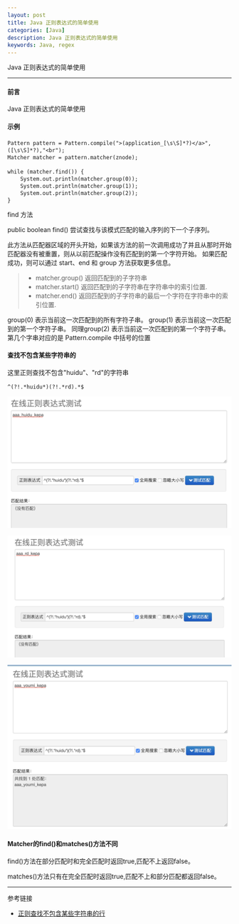 ```yaml
---
layout: post
title: Java 正则表达式的简单使用
categories: [Java]
description: Java 正则表达式的简单使用
keywords: Java, regex
---
```


Java 正则表达式的简单使用

--- 

#### 前言

Java 正则表达式的简单使用

#### 示例

``` 
Pattern pattern = Pattern.compile(">(application_[\s\S]*?)</a>",([\s\S]*?),"<br");
Matcher matcher = pattern.matcher(znode);

while (matcher.find()) {
    System.out.println(matcher.group(0));
    System.out.println(matcher.group(1));
    System.out.println(matcher.group(2));
}
```

find 方法

public boolean find() 尝试查找与该模式匹配的输入序列的下一个子序列。

此方法从匹配器区域的开头开始，如果该方法的前一次调用成功了并且从那时开始匹配器没有被重置，则从以前匹配操作没有匹配到的第一个字符开始。
如果匹配成功，则可以通过 start、end 和 group 方法获取更多信息。

> * matcher.group() 返回匹配到的子字符串
> * matcher.start() 返回匹配到的子字符串在字符串中的索引位置.
> * matcher.end() 返回匹配到的子字符串的最后一个字符在字符串中的索引位置.


group(0) 表示当前这一次匹配到的所有字符子串。 group(1) 表示当前这一次匹配到的第一个字符子串。
同理group(2) 表示当前这一次匹配到的第一个字符子串。第几个字串对应的是 Pattern.compile 中括号的位置

#### 查找不包含某些字符串的

这里正则查找不包含"huidu"、"rd"的字符串

``` 
^(?!.*huidu*)(?!.*rd).*$
```

![](/images/blog/2019-04-10-1.png)

![](/images/blog/2019-04-10-2.png)

![](/images/blog/2019-04-10-3.png)

#### Matcher的find()和matches()方法不同

find()方法在部分匹配时和完全匹配时返回true,匹配不上返回false。

matches()方法只有在完全匹配时返回true,匹配不上和部分匹配都返回false。


---
参考链接
* [正则查找不包含某些字符串的行](https://blog.csdn.net/dujianxiong/article/details/83146376)

